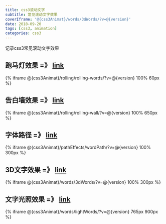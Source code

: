 ```yaml
---
title: css3滚动文字
subtitle: 常见滚动文字效果
coverIframe: '@{css3Animat}/words/3dWords/?v=@{version}'
date: 2018-09-20
tags: [css3, animation]
categories: css3
---
```

记录css3常见滚动文字效果
<!--more-->

## 跑马灯效果 =》 [link](@{css3Animat}/rolling/rolling-words/?v=@{version})
{% iframe @{css3Animat}/rolling/rolling-words/?v=@{version} 100% 60px %}

## 告白墙效果 =》 [link](@{css3Animat}/rolling/rolling-wall/?v=@{version})
{% iframe @{css3Animat}/rolling/rolling-wall/?v=@{version} 100% 650px %}

## 字体路径 =》 [link](@{css3Animat}/pathEffects/wordPath/?v=@{version})
{% iframe @{css3Animat}/pathEffects/wordPath/?v=@{version} 100% 300px %}

## 3D文字效果 =》 [link](@{css3Animat}/words/3dWords/?v=@{version})
{% iframe @{css3Animat}/words/3dWords/?v=@{version} 100% 300px %}

## 文字光照效果 =》 [link](@{css3Animat}/words/lightWords/?v=@{version})
{% iframe @{css3Animat}/words/lightWords/?v=@{version} 765px 900px %}